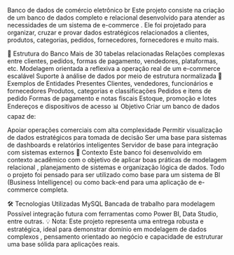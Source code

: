 Banco de dados de comércio eletrônico
br
Este projeto consiste na criação de um banco de dados completo e relacional desenvolvido para atender as necessidades de um sistema de e-commerce . Ele foi projetado para organizar, cruzar e provar dados estratégicos relacionados a clientes, produtos, categorias, pedidos, fornecedores, fornecedores e muito mais.

🧱 Estrutura do Banco
Mais de 30 tabelas relacionadas
Relações complexas entre clientes, pedidos, formas de pagamento, vendedores, plataformas, etc.
Modelagem orientada a reflexiva a operação real de um e-commerce escalável
Suporte à análise de dados por meio de estrutura normalizada
🧾 Exemplos de Entidades Presentes
Clientes, vendedores, funcionários e fornecedores
Produtos, categorias e classificações
Pedidos e itens de pedido
Formas de pagamento e notas fiscais
Estoque, promoção e lotes
Endereços e dispositivos de acesso
📊 Objetivo
Criar um banco de dados capaz de:

Apoiar operações comerciais com alta complexidade
Permitir visualização de dados estratégicos para tomada de decisão
Ser uma base para sistemas de dashboards e relatórios inteligentes
Servidor de base para integração com sistemas externos
📘 Contexto
Este banco foi desenvolvido em contexto acadêmico com o objetivo de aplicar boas práticas de modelagem relacional , planejamento de sistemas e organização lógica de dados. Todo o projeto foi pensado para ser utilizado como base para um sistema de BI (Business Intelligence) ou como back-end para uma aplicação de e-commerce completa.

🛠️ Tecnologias Utilizadas
MySQL
Bancada de trabalho para modelagem
Possível integração futura com ferramentas como Power BI, Data Studio, entre outras.
💡 Nota: Este projeto representa uma entrega robusta e estratégica, ideal para demonstrar domínio em modelagem de dados complexos , pensamento orientado ao negócio e capacidade de estruturar uma base sólida para aplicações reais.
